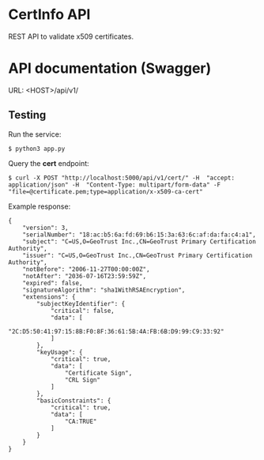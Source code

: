 # CertInfo API

REST API to validate x509 certificates.

# API documentation (Swagger)

URL: \<HOST\>/api/v1/

## Testing

Run the service:
```
$ python3 app.py
```

Query the **cert** endpoint:
```
$ curl -X POST "http://localhost:5000/api/v1/cert/" -H  "accept: application/json" -H  "Content-Type: multipart/form-data" -F "file=@certificate.pem;type=application/x-x509-ca-cert"
```
Example response:
```
{
    "version": 3,
    "serialNumber": "18:ac:b5:6a:fd:69:b6:15:3a:63:6c:af:da:fa:c4:a1",
    "subject": "C=US,O=GeoTrust Inc.,CN=GeoTrust Primary Certification Authority",
    "issuer": "C=US,O=GeoTrust Inc.,CN=GeoTrust Primary Certification Authority",
    "notBefore": "2006-11-27T00:00:00Z",
    "notAfter": "2036-07-16T23:59:59Z",
    "expired": false,
    "signatureAlgorithm": "sha1WithRSAEncryption",
    "extensions": {
        "subjectKeyIdentifier": {
            "critical": false,
            "data": [
                "2C:D5:50:41:97:15:8B:F0:8F:36:61:5B:4A:FB:6B:D9:99:C9:33:92"
            ]
        },
        "keyUsage": {
            "critical": true,
            "data": [
                "Certificate Sign",
                "CRL Sign"
            ]
        },
        "basicConstraints": {
            "critical": true,
            "data": [
                "CA:TRUE"
            ]
        }
    }
}
```